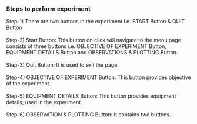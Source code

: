 ### Steps to perform experiment<br>
Step-1) There are two buttons in the experiment i.e. START Button & QUIT Button<br><br>
Step-2) Start Button: This button on click will navigate to the menu page consists of three buttons i.e. OBJECTIVE OF EXPERIMENT Button, EQUIPMENT DETAILS Button and OBSERVATIONS & PLOTTING Button.<br><br>
Step-3) Quit Button: It is used to exit the page.<br><br>
Step-4) OBJECTIVE OF EXPERIMENT Button: This button provides objective of the experiment.<br><br>
Step-5) EQUIPMENT DETAILS Button: This button provides equipment details, used in the experiment.<br><br>
Step-6) OBSERVATION & PLOTTING Button: It contains two buttons.<br><br>
